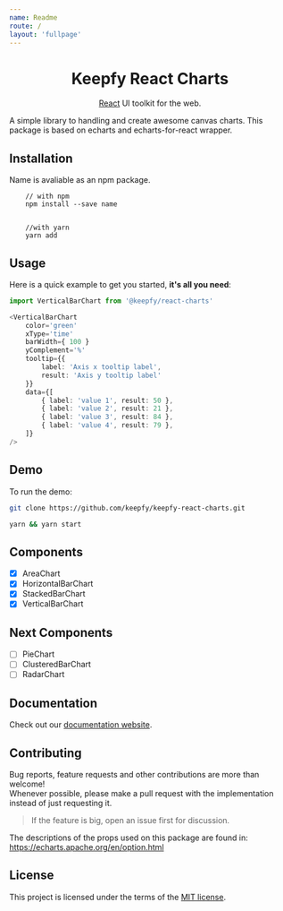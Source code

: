 ```yaml
---
name: Readme
route: /
layout: 'fullpage'
---
```


<h1 align="center">Keepfy React Charts</h1>

<div align="center">

[React](http://facebook.github.io/react/) UI toolkit for the web.

</div>

A simple library to handling and create awesome canvas charts. 
This package is based on echarts and echarts-for-react wrapper.

## Installation

Name is avaliable as an npm package.

```
    // with npm 
    npm install --save name 


    //with yarn 
    yarn add
```

## Usage

Here is a quick example to get you started, **it's all you need**:

```ts
import VerticalBarChart from '@keepfy/react-charts'

<VerticalBarChart
    color='green'
    xType='time'
    barWidth={ 100 }
    yComplement='%'
    tooltip={{ 
        label: 'Axis x tooltip label', 
        result: 'Axis y tooltip label' 
    }}
    data={[
        { label: 'value 1', result: 50 },
        { label: 'value 2', result: 21 },
        { label: 'value 3', result: 84 },
        { label: 'value 4', result: 79 }, 
    ]} 
/>

```
## Demo

To run the demo:

```sh
git clone https://github.com/keepfy/keepfy-react-charts.git

yarn && yarn start
```

## Components

- [x] AreaChart
- [x] HorizontalBarChart
- [x] StackedBarChart
- [x] VerticalBarChart

## Next Components

- [ ] PieChart
- [ ] ClusteredBarChart
- [ ] RadarChart

## Documentation

Check out our [documentation website](https://nginformatica.github.io/flipper-ui/).
  
## Contributing

Bug reports, feature requests and other contributions are more than welcome! <br/>
Whenever possible, please make a pull request with the implementation instead of just requesting it.

> If the feature is big, open an issue first for discussion.

The descriptions of the props used on this package are found in: https://echarts.apache.org/en/option.html

## License

This project is licensed under the terms of the
[MIT license](/LICENSE).